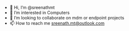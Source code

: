 - 👋 Hi, I’m @sreenathmt
- 👀 I’m interested in Computers
- 💞️ I’m looking to collaborate on mdm or endpoint projects
- 📫 How to reach me sreenath.mt@outlook.com

<!---
sreenathmt/sreenathmt is a ✨ special ✨ repository because its `README.md` (this file) appears on your GitHub profile.
You can click the Preview link to take a look at your changes.
--->
